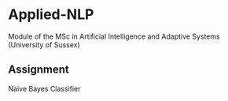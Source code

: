 # Applied-NLP
Module of the MSc in Artificial Intelligence and Adaptive Systems (University of Sussex)

## Assignment
Naive Bayes Classifier
